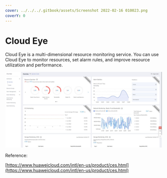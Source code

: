 ```yaml
---
cover: ../../../.gitbook/assets/Screenshot 2022-02-16 010023.png
coverY: 0
---
```


# Cloud Eye​

Cloud Eye is a multi-dimensional resource monitoring service. You can use Cloud Eye to monitor resources, set alarm rules, and improve resource utilization and performance.

![Cloud Eye dashboard](<../../../.gitbook/assets/image (15).png>)

Reference:

[https://www.huaweicloud.com/intl/en-us/product/ces.html](https://www.huaweicloud.com/intl/en-us/product/ces.html)
